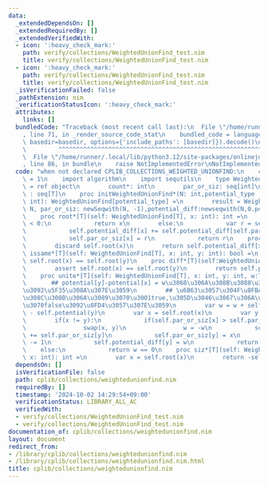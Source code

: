 ```yaml
---
data:
  _extendedDependsOn: []
  _extendedRequiredBy: []
  _extendedVerifiedWith:
  - icon: ':heavy_check_mark:'
    path: verify/collections/WeightedUnionFind_test.nim
    title: verify/collections/WeightedUnionFind_test.nim
  - icon: ':heavy_check_mark:'
    path: verify/collections/WeightedUnionFind_test.nim
    title: verify/collections/WeightedUnionFind_test.nim
  _isVerificationFailed: false
  _pathExtension: nim
  _verificationStatusIcon: ':heavy_check_mark:'
  attributes:
    links: []
  bundledCode: "Traceback (most recent call last):\n  File \"/home/runner/.local/lib/python3.12/site-packages/onlinejudge_verify/documentation/build.py\"\
    , line 71, in _render_source_code_stat\n    bundled_code = language.bundle(stat.path,\
    \ basedir=basedir, options={'include_paths': [basedir]}).decode()\n          \
    \         ^^^^^^^^^^^^^^^^^^^^^^^^^^^^^^^^^^^^^^^^^^^^^^^^^^^^^^^^^^^^^^^^^^^^^^^^^^^^^^^^^\n\
    \  File \"/home/runner/.local/lib/python3.12/site-packages/onlinejudge_verify/languages/nim.py\"\
    , line 86, in bundle\n    raise NotImplementedError\nNotImplementedError\n"
  code: "when not declared CPLIB_COLLECTIONS_WEIGHTED_UNIONFIND:\n    const CPLIB_COLLECTIONS_WEIGHTED_UNIONFIND*\
    \ = 1\n    import algorithm\n    import sequtils\n    type WeightedUnionFind*[T]\
    \ = ref object\n        count*: int\n        par_or_siz: seq[int]\n        potential_diff\
    \ : seq[T]\n    proc initWeightedUnionFind*(N: int,potential_type : typedesc =\
    \ int): WeightedUnionFind[potential_type] =\n        result = WeightedUnionFind[potential_type](count:\
    \ N, par_or_siz: newSeqwith(N, -1),potential_diff:newseqwith(N,0.potential_type))\n\
    \    proc root*[T](self: WeightedUnionFind[T], x: int): int =\n        if self.par_or_siz[x]\
    \ < 0:\n            return x\n        else:\n            var r = self.root(self.par_or_siz[x])\n\
    \            self.potential_diff[x] += self.potential_diff[self.par_or_siz[x]]\n\
    \            self.par_or_siz[x] = r\n            return r\n    proc potential*[T](self:WeightedUnionFind[T],x:int):T=\n\
    \        discard self.root(x)\n        return self.potential_diff[x]\n    proc\
    \ issame*[T](self: WeightedUnionFind[T], x: int, y: int): bool =\n        return\
    \ self.root(x) == self.root(y)\n    proc diff*[T](self:WeightedUnionFind[T],x,y:int):T=\n\
    \        assert self.root(x) == self.root(y)\n        return self.potential_diff[y]-self.potential_diff[x]\n\
    \    proc unite*[T](self: WeightedUnionFind[T], x: int, y: int, w:T):bool=\n \
    \       ## potential[y]-potential[x] = w\u3068\u306A\u308B\u3088\u3046\u306B\u8FBA\
    \u3092\u5F35\u308A\u307E\u3059\n        ## \u6B63\u3057\u304F\u8FBA\u304C\u5F35\
    \u308C\u308B\u306A\u3089\u3070\u3001true,\u305D\u3046\u3067\u306A\u3044\u306A\u3089\
    \u3070false\u3092\u8FD4\u3057\u307E\u3059\n        var w = w + self.potential(x)\
    \ - self.potential(y)\n        var x = self.root(x)\n        var y = self.root(y)\n\
    \        if(x != y):\n            if(self.par_or_siz[x] > self.par_or_siz[y]):\n\
    \                swap(x, y)\n                w = -w\n            self.par_or_siz[x]\
    \ += self.par_or_siz[y]\n            self.par_or_siz[y] = x\n            self.count\
    \ -= 1\n            self.potential_diff[y] = w\n            return true\n    \
    \    else:\n            return w == 0\n    proc siz*[T](self: WeightedUnionFind[T],\
    \ x: int): int =\n        var x = self.root(x)\n        return -self.par_or_siz[x]"
  dependsOn: []
  isVerificationFile: false
  path: cplib/collections/weightedunionfind.nim
  requiredBy: []
  timestamp: '2024-10-02 14:29:54+09:00'
  verificationStatus: LIBRARY_ALL_AC
  verifiedWith:
  - verify/collections/WeightedUnionFind_test.nim
  - verify/collections/WeightedUnionFind_test.nim
documentation_of: cplib/collections/weightedunionfind.nim
layout: document
redirect_from:
- /library/cplib/collections/weightedunionfind.nim
- /library/cplib/collections/weightedunionfind.nim.html
title: cplib/collections/weightedunionfind.nim
---
```

